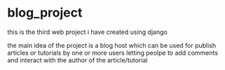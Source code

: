 # blog_project
this is the third web project i have created using django

the main idea of the project is a blog host which can be used for publish articles or tutorials by one or more users 
letting peolpe to add comments and interact with the author of the article/tutorial
